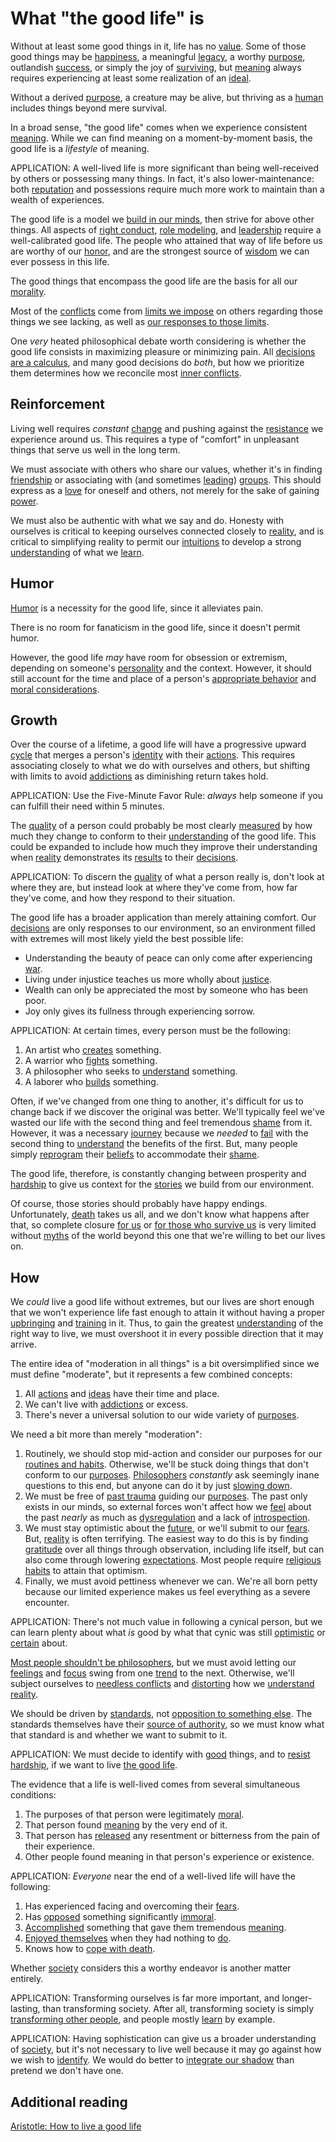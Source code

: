 
# What "the good life" is

Without at least some good things in it, life has no [value](values-quality.md). Some of those good things may be [happiness](mind-feelings-happiness.md), a meaningful [legacy](legacy.md), a worthy [purpose](purpose.md), outlandish [success](success-1_why.md), or simply the joy of [surviving](hardship-disaster-1_short.md), but [meaning](meaning.md) always requires experiencing at least some realization of an [ideal](values.md).

Without a derived [purpose](purpose.md), a creature may be alive, but thriving as a [human](humanity.md) includes things beyond mere survival.

In a broad sense, "the good life" comes when we experience consistent [meaning](meaning.md). While we can find meaning on a moment-by-moment basis, the good life is a *lifestyle* of meaning.

APPLICATION: A well-lived life is more significant than being well-received by others or possessing many things. In fact, it's also lower-maintenance: both [reputation](people-image-why.md) and possessions require much more work to maintain than a wealth of experiences.

The good life is a model we [build in our minds](imagination.md), then strive for above other things. All aspects of [right conduct](morality.md), [role modeling](maturity.md), and [leadership](groups-large.md) require a well-calibrated good life. The people who attained that way of life before us are worthy of our [honor](people-image-why.md), and are the strongest source of [wisdom](understanding.md) we can ever possess in this life.

The good things that encompass the good life are the basis for all our [morality](morality.md).

Most of the [conflicts](people-conflicts-why.md) come from [limits we impose](power.md) on others regarding those things we see lacking, as well as [our responses to those limits](morality-justice.md).

One *very* heated philosophical debate worth considering is whether the good life consists in maximizing pleasure or minimizing pain. All [decisions are a calculus](people-decisions.md), and many good decisions do *both*, but how we prioritize them determines how we reconcile most [inner conflicts](people-conflicts-inner.md).

## Reinforcement

Living well requires *constant* [change](people-changes.md) and pushing against the [resistance](meaning.md) we experience around us. This requires a type of "comfort" in unpleasant things that serve us well in the long term.

We must associate with others who share our values, whether it's in finding [friendship](people-friends-why.md) or associating with (and sometimes [leading](groups-small.md)) [groups](groups-member.md). This should express as a [love](people-love.md) for oneself and others, not merely for the sake of gaining [power](power.md).

We must also be authentic with what we say and do. Honesty with ourselves is critical to keeping ourselves connected closely to [reality](reality.md), and is critical to simplifying reality to permit our [intuitions](mind-feelings.md) to develop a strong [understanding](understanding.md) of what we [learn](education.md).

## Humor

[Humor](humor.md) is a necessity for the good life, since it alleviates pain.

There is no room for fanaticism in the good life, since it doesn't permit humor.

However, the good life *may* have room for obsession or extremism, depending on someone's [personality](personality.md) and the context. However, it should still account for the time and place of a person's [appropriate behavior](people-rules.md) and [moral considerations](morality.md).

## Growth

Over the course of a lifetime, a good life will have a progressive upward [cycle](trends.md) that merges a person's [identity](identity.md) with their [actions](results.md). This requires associating closely to what we do with ourselves and others, but shifting with limits to avoid [addictions](addiction.md) as diminishing return takes hold.

APPLICATION: Use the Five-Minute Favor Rule: *always* help someone if you can fulfill their need within 5 minutes.

The [quality](values-quality.md) of a person could probably be most clearly [measured](math.md) by how much they change to conform to their [understanding](understanding.md) of the good life. This could be expanded to include how much they improve their understanding when [reality](reality.md) demonstrates its [results](results.md) to their [decisions](people-decisions.md).

APPLICATION: To discern the [quality](values-quality.md) of what a person really is, don't look at where they are, but instead look at where they've come from, how far they've come, and how they respond to their situation.

The good life has a broader application than merely attaining comfort. Our [decisions](people-decisions.md) are only responses to our environment, so an environment filled with extremes will most likely yield the best possible life:

- Understanding the beauty of peace can only come after experiencing [war](people-conflicts-war-why.md).
- Living under injustice teaches us more wholly about [justice](morality-justice.md).
- Wealth can only be appreciated the most by someone who has been poor.
- Joy only gives its fullness through experiencing sorrow.

APPLICATION: At certain times, every person must be the following:

1. An artist who [creates](mind-creativity.md) something.
2. A warrior who [fights](people-conflicts-why.md) something.
3. A philosopher who seeks to [understand](understanding.md) something.
4. A laborer who [builds](creations.md) something.

Often, if we've changed from one thing to another, it's difficult for us to change back if we discover the original was better. We'll typically feel we've wasted our life with the second thing and feel tremendous [shame](people-image-why.md) from it. However, it was a necessary [journey](maturity.md) because we *needed* to [fail](results.md) with the second thing to [understand](understanding.md) the benefits of the first. But, many people simply [reprogram](understanding.md) their [beliefs](understanding-certainty.md) to accommodate their [shame](people-image-why.md).

The good life, therefore, is constantly changing between prosperity and [hardship](hardship.md) to give us context for the [stories](stories.md) we build from our environment.

Of course, those stories should probably have happy endings. Unfortunately, [death](hardship-death.md) takes us all, and we don't know what happens after that, so complete closure [for us](religion.md) or [for those who survive us](legacy.md) is very limited without [myths](stories-myths.md) of the world beyond this one that we're willing to bet our lives on.

## How

We *could* live a good life without extremes, but our lives are short enough that we won't experience life fast enough to attain it without having a proper [upbringing](people-family.md) and [training](education.md) in it. Thus, to gain the greatest [understanding](understanding.md) of the right way to live, we must overshoot it in every possible direction that it may arrive.

The entire idea of "moderation in all things" is a bit oversimplified since we must define "moderate", but it represents a few combined concepts:

1. All [actions](results.md) and [ideas](values.md) have their time and place.
2. We can't live with [addictions](addiction.md) or excess.
3. There's never a universal solution to our wide variety of [purposes](purpose.md).

We need a bit more than merely "moderation":

1. Routinely, we should stop mid-action and consider our purposes for our [routines and habits](habits.md). Otherwise, we'll be stuck doing things that don't conform to our [purposes](purpose.md). [Philosophers](philosophy.md) *constantly* ask seemingly inane questions to this end, but anyone can do it by just [slowing down](awareness.md).
2. We must be free of [past trauma](hardship-ptsd.md) guiding our [purposes](purpose.md). The past only exists in our minds, so external forces won't affect how we [feel](mind-feelings.md) about the past *nearly* as much as [dysregulation](awareness-dysregulation.md) and a lack of [introspection](awareness.md).
3. We must stay optimistic about the [future](imagination.md), or we'll submit to our [fears](mind-feelings-fear.md). But, [reality](reality.md) is often terrifying. The easiest way to do this is by finding [gratitude](mind-feelings-happiness-stress.md) over all things through observation, including life itself, but can also come through lowering [expectations](imagination.md). Most people require [religious habits](religion.md) to attain that optimism.
4. Finally, we must avoid pettiness whenever we can. We're all born petty because our limited experience makes us feel everything as a severe encounter.

APPLICATION: There's not much value in following a cynical person, but we can learn plenty about what *is* good by what that cynic was still [optimistic](trust.md) or [certain](understanding-certainty.md) about.

[Most people shouldn't be philosophers](philosophy.md), but we must avoid letting our [feelings](mind-feelings.md) and [focus](purpose.md) swing from one [trend](trends.md) to the next. Otherwise, we'll subject ourselves to [needless conflicts](people-conflicts-why.md) and [distorting](people-image-distortion.md) how we [understand](understanding.md) [reality](reality.md).

We should be driven by [standards](values.md), not [opposition to something else](people-conflicts-why.md). The standards themselves have their [source of authority](power.md), so we must know what that standard is and whether we want to submit to it.

APPLICATION: We must decide to identify with [good](morality.md) things, and to [resist hardship](hardship.md), if we want to live [the good life](goodlife.md).

The evidence that a life is well-lived comes from several simultaneous conditions:

1. The purposes of that person were legitimately [moral](morality.md).
2. That person found [meaning](meaning.md) by the very end of it.
3. That person has [released](mind-feelings-happiness.md) any resentment or bitterness from the pain of their experience.
4. Other people found meaning in that person's experience or existence.

APPLICATION: *Everyone* near the end of a well-lived life will have the following:

1. Has experienced facing and overcoming their [fears](mind-feelings-fear.md).
2. Has [opposed](people-conflicts-why.md) something significantly [immoral](morality.md).
3. [Accomplished](success-1_why.md) something that gave them tremendous [meaning](meaning.md).
4. [Enjoyed themselves](fun.md) when they had nothing to [do](purpose.md).
5. Knows how to [cope with death](hardship-death.md).

Whether [society](people-culture.md) considers this a worthy endeavor is another matter entirely.

APPLICATION: Transforming ourselves is far more important, and longer-lasting, than transforming society. After all, transforming society is simply [transforming other people](influence.md), and people mostly [learn](education.md) by example.

APPLICATION: Having sophistication can give us a broader understanding of [society](people-culture.md), but it's not necessary to live well because it may go against how we wish to [identify](identity.md). We would do better to [integrate our shadow](personality.md) than pretend we don't have one.

## Additional reading

[Aristotle: How to live a good life](https://ralphammer.com/aristotle-how-to-live-a-good-life/)
